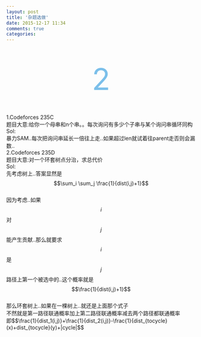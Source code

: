 ```yaml
---
layout: post
title: '杂题选做'
date: 2015-12-17 11:34
comments: true
categories: 
---
```

<br>
<br>
<div align="center"><span style="font-size:80px;color:#7bbfea;"   >2</span></p></div>
<br>

<script type="text/javascript" src="http://cdn.mathjax.org/mathjax/latest/MathJax.js?config=default"></script>
<!--more-->
1.Codeforces 235C<br>
题目大意:给你一个母串和n个串。。每次询问有多少个子串与某个询问串循环同构<br>
Sol:<br>
暴力SAM..每次把询问串延长一倍往上走..如果超过len就试着往parent走否则会漏数..<br>
2.Codeforces 235D<br>
题目大意:对一个环套树点分治，求总代价<br>
Sol:<br>
先考虑树上..答案显然是$$\sum_i \sum_j \frac{1}{dist(i,j)+1}$$<br>
因为考虑..如果$$i$$对$$j$$能产生贡献..那么就要求$$i$$是$$j$$路径上第一个被选中的..这个概率就是$$\frac{1}{dist(i,j)+1}$$<br>
那么环套树上..如果在一棵树上..就还是上面那个式子<br>
不然就是第一路径联通概率加上第二路径联通概率减去两个路径都联通概率<br>
即$$\frac{1}{dist_1(i,j)}+\frac{1}{dist_2(i,j)}-\frac{1}{dist_{tocycle}(x)+dist_{tocycle}(y)+|cycle|$$<br>
